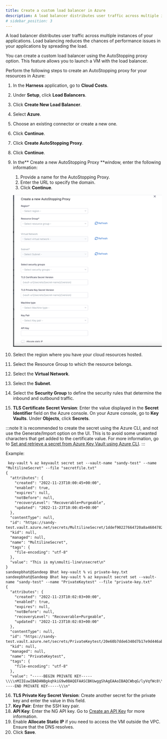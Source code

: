 ```yaml
---
title: Create a custom load balancer in Azure
description: A load balancer distributes user traffic across multiple instances of your applications. Load balancing reduces the chances of performance issues in your applications by spreading the load.
# sidebar_position: 3
---
```



A load balancer distributes user traffic across multiple instances of your applications. Load balancing reduces the chances of performance issues in your applications by spreading the load.

You can create a custom load balancer using the AutoStopping proxy option. This feature allows you to launch a VM with the load balancer.

Perform the following steps to create an AutoStopping proxy for your resources in Azure:



1. In the **Harness** application, go to **Cloud Costs**.
2. Under **Setup**, click **Load Balancers**.
3. Click **Create New Load Balancer**.
4. Select **Azure**. 
5. Choose an existing connector or create a new one.
6. Click **Continue**.
7. Click **Create AutoStopping Proxy**. 
8. Click **Continue**.
9. In the** Create a new AutoStopping Proxy **window, enter the following information:
    1. Provide a name for the AutoStopping Proxy.
    2. Enter the URL to specify the domain.
    3. Click **Continue**.

      ![](./static/azure-autoproxy-creation.png)

10. Select the region where you have your cloud resources hosted.
11. Select the Resource Group to which the resource belongs.
12. Select the **Virtual Network**.
13. Select the **Subnet**.
14. Select the **Security Group** to define the security rules that determine the inbound and outbound traffic.
15. **TLS Certificate Secret Version**: Enter the value displayed in the **Secret Identifier** field on the Azure console. 
On your Azure console, go to **Key Vaults**. Under **Objects**, click **Secrets**. 


:::note
It is recommended to create the secret using the Azure CLI, and not use the Generate/Import option on the UI. This is to avoid some unwanted characters that get added to the certificate value. For more information, go to [Set and retrieve a secret from Azure Key Vault using Azure CLI](https://learn.microsoft.com/en-us/azure/key-vault/secrets/quick-create-cli).
:::


Example:
       
```
 key-vault % az keyvault secret set --vault-name "sandy-test" --name "MultilineSecret" --file "secretfile.txt"
{
  "attributes": {
    "created": "2022-11-23T10:00:45+00:00",
    "enabled": true,
    "expires": null,
    "notBefore": null,
    "recoveryLevel": "Recoverable+Purgeable",
    "updated": "2022-11-23T10:00:45+00:00"
  },
  "contentType": null,
  "id": "https://sandy-test.vault.azure.net/secrets/MultilineSecret/1ddef90227664720a8a4604782a15f38",
  "kid": null,
  "managed": null,
  "name": "MultilineSecret",
  "tags": {
    "file-encoding": "utf-8"
  },
  "value": "This is my\nmulti-line\nsecret\n"
}
sandeepbhat@Sandeep Bhat key-vault % vi private-key.txt
sandeepbhat@Sandeep Bhat key-vault % az keyvault secret set --vault-name "sandy-test" --name "PrivateKeytest" --file "private-key.txt"
{
  "attributes": {
    "created": "2022-11-23T10:02:03+00:00",
    "enabled": true,
    "expires": null,
    "notBefore": null,
    "recoveryLevel": "Recoverable+Purgeable",
    "updated": "2022-11-23T10:02:03+00:00"
  },
  "contentType": null,
  "id": "https://sandy-test.vault.azure.net/secrets/PrivateKeytest/20e60b7dde6340d7b17e9d446abfc984",
  "kid": null,
  "managed": null,
  "name": "PrivateKeytest",
  "tags": {
    "file-encoding": "utf-8"
  },
  "value": "-----BEGIN PRIVATE KEY-----\\\\nMIIEuwIBADANBgkqhkiG9w0BAQEFAASCBKUwggShAgEAAoIBAQCWbqG/lyVqfWc8\\\\nevvGzSVlTzK2ybCtx5kKQadbDV5XYfo9eZpmOINo3v/S1dMHSTr5PXQx9UTuDk7E\\\\nbOGtMfJBnmcU3ZJI48mWcPFQu8d5M2p14WRWLwIuETa3x4XSjrFLR9N2oqLOlZM6\\\\nX8Tavl9R/flPER+Gmpwh7+LeHf3xInlNNBh1CUd25BqR2nVml8kI3/0zPz+SjsbM\\\\n/8QkT8XY415zpQ0n+vIV/gy9FIsCrFMJuqBwBTULpb7UeezstOjVu7rFTgd/T8EB\\\\nt3D9ZNrfAEAyN7HyCv1c7ORtebTAE/Tb3kFVeQw6Rs8w2WYp2Hzd0W4aR1/jOIsm\\\\n94P+/2LhAgMBAAECgf8b/NlQbQtW6gRWxeRtv8farjn+CiyPjtINjNqMjrnGI+z6\\\\nzbDJBPiHj7n6AP9WYQZSgU6gK8T/1niPBBUOCWq7LucA6s2trs0+Ykcc+NLLZaJM\\\\nMIQbgHrw8u+6KhCryd5n1UdQah6Z1zxuLb7zVcKbmUYICGRUFr7I6zV2CpgM+xs+\\\\nPmQn48200yneiIMyDRWSMbenVUV6Z6HYXRN0Ud9St4HYK4bffjYZnhXtt/rsiL8W\\\\nr+pCRjCAw+8MMBLMDyffewnhfhhgyoqaTrJfe5/M/9o3g5SPfdQRnIaRH+y8w0KJ\\\\ns5i8837c4yxA6kFsc4dh9F/URiwEk9TmhtrBeFECgYEA0oqW7xL0JsWLkF9XLusE\\\\nFavLhG8lPwumdcL/LTG72usW2zA8qq7VcbkZ5dVKIk2h+d7AZ0ucy2hGZCDsLxXE\\\\np/W+H2p9d2GkDcs3Mbu2i1NgKXWdIzzsf2ReoU86Q5NLCpkTYG+Kxe5B5EqT2r8y\\\\n7Vp0AApgf6ad6y4Er0EA1lECgYEAtumUtor3RPLbJ2YPuXCNeLQFpBFLm3bMfaaF\\\\n3Kg0DofTBgkwxmS0cd2TcvVLSpSUcI92oZ1mYjD5WRBgxVVogCAXhe2a1MIf9fu4\\\\nQpY+GmwIbvng6ofaW7IQvor5i/CKq8ZZA8GM5f1Hk1DCPKshcBErzzXTS93Um9X3\\\\nfBVzT5ECgYEAhzxeFtKl4QGi0+lppslupjzjTP3XfteM5LeMEQuRDt1SoRgq37fN\\\\ngm7TI74NEFutX0Klc7Qt0rn3/PjovJXO69P9e1B7puMg7XtKyLc6WeQEMJ1Lggbw\\\\nIiPmZNbvJdjGqtgIijkbemfAC1OcBTYrECq5uAzyTwxHA3lbqPaoAwECgYAG+6fn\\\\nyCpkgXkIagcTp05fW1AT0W03hDOOYHsfz3QdUeYmhtdL27Bf4HuumdrEACQin/eB\\\\neAbenMwIMG3hWr9glNkRDd8pXDfoJjIEqMO6MoGn6vZBPeqCMawd+iRIyWgh4rKn\\\\nSA5fAWpoH18q/cWLB7zKbl2gudlSEbsfC5qZYQKBgE9UPogOiPyMker4OaQwOitO\\\\nfQGJHVJ3FvExQJwTp688tKHseJi911ma3mrig0+tZoCIvYRBIvRWJeTeaQdutE7c\\\\nuByUcIW8UbWf67cg1D97671yRuJewfWxXKd8LeW2sTNeZkP3zd9w5iWSAOlcykwV\\\\nAxTgo9BODfuP3rCgIwN3\\\\n-----END PRIVATE KEY-----\\\n"

```


16. **TLS Private Key Secret Version**: Create another secret for the private key and enter the value in this field.
17. **Key Pair**: Enter the SSH key pair.
18. **API Key**: Enter the NG API key. Go to [Create an API Key](/docs/platform/16_APIs/api-quickstart.md) for more information.
19. Enable **Allocate Static IP** if you need to access the VM outside the VPC. Ensure that the DNS resolves.
20. Click **Save**.